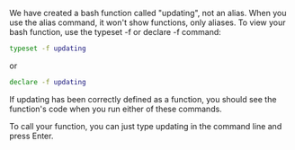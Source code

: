 We have created a bash function called "updating", not an alias. When you use the alias command, it won't show functions, 
only aliases. To view your bash function, use the typeset -f or declare -f command:

```bash
typeset -f updating
```
or
```bash
declare -f updating
```

If updating has been correctly defined as a function, you should see the function's code when you run either of these commands.

To call your function, you can just type updating in the command line and press Enter.
